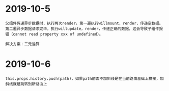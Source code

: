 # 2019-10-5
    父组件传递异步数据时，执行两次render。第一遍执行willmount，render，传递空数据。第二遍异步数据请求完毕，执行willupdate，render，传递正确的数据。这会导致子组件报错（cannot read property xxx of undefined）。

    解决方案：三元运算

# 2019-10-6
    this.props.history.push(path)，如果path前面不加斜线是在当前路由基础上拼接，加斜线就是跳转到新路由上
